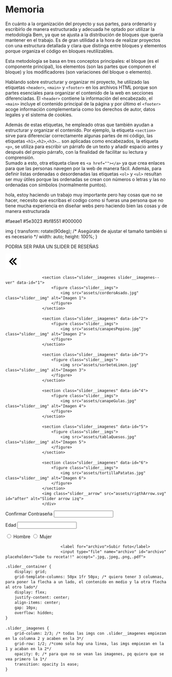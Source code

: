 # Memoria
En cuánto a la organización del proyecto y sus partes, para ordenarlo y escribirlo de manera estructurada y adecuada he optado por utilizar la metodología Bem, ya que se ajusta a la distribución de bloques que quería mantener en el trabajo. 
Es de gran utilidad a la hora de realizar proyectos con una estructura detallada y clara que distinga entre bloques y elementos porque organiza el código en bloques reutilizables.

Esta metodología se basa en tres conceptos principales: el bloque (es el componente principal), los elementos (son las partes que componen el bloque) y los modificadores (son variaciones del bloque o elemento).

Hablando sobre estructurar y organizar mi proyecto, he utilizado las etiquetas `<header>`, `<main>` y `<footer>` en los archivos HTML porque son partes esenciales para organizar el contenido de la web en secciones diferenciadas. El `<header>` contiene la información del encabezado, el `<main>` incluye el contenido principal de la página y por último el `<footer>` acoge información complementaria como los derechos de autor, datos legales y el sistema de cookies. 

Además de estas etiquetas, he empleado otras que también ayudan a estructurar y organizar el contenido. Por ejemplo, la etiqueta `<section>` sirve para diferenciar correctamente algunas partes de mi código, las etiquetas `<h1>`,`<h2>`,`<h3>`... son aplicadas como encabezados, la etiqueta `<p>`, se utiliza para escribir un párrafo de un texto y añadir espacio antes y después del propio párrafo, con la finalidad de facilitar su lectura y comprensión.  
Sumado a esto, otra etiqueta clave es `<a href=""></a>` ya que crea enlaces para que las personas navegen por la web de manera fácil. Además, para definir listas ordenadas o desordenadas las etiquetas `<ol>` y `<ul>` resultan ser muy útiles porque las ordenadas se crean con números o letras y las no ordenadas con símbolos (normalmente puntos).




hola, estoy haciendo  un trabajo muy importante pero hay cosas que no se hacer, necesito que escribas el codigo como si fueras una persona que no tiene mucha experiencia en diseñar webs pero haciendo bien las cosas y de manera estructurada


<script>
    function toggleMenu() {
        const nav = document.querySelector('.nav');
        nav.classList.toggle('nav--activo');
    }
</script>


<i class="fa fa-thumbs-up" aria-hidden="true"></i>
<i class="fa fa-thumbs-down" aria-hidden="true"></i>
<i class="fa fa-external-link-square" aria-hidden="true"></i>





#faeae1
#5e3023
#bf8551
#000000

img {
    transform: rotate(90deg);
    /* Asegúrate de ajustar el tamaño también si es necesario */
    width: auto;
    height: 100%;
}



PODRIA SER PARA UN SLIDER DE RESEÑAS
<section class="slider">
                    <div class="slider__container container">
                    <img class="slider__arrow" src="assets/leftArrow.svg" id="before" alt="Slider arrow izq">

                    <section class="slider__imagenes slider__imagenes--ver" data-id="1">
                        <figure class="slider__imgs">
                            <img src="assets/corderoAsado.jpg" class="slider__img" alt="Imagen 1">
                        </figure>
                    </section>

                    <section class="slider__imagenes" data-id="2">
                        <figure class="slider__imgs">
                            <img src="assets/canapesPepino.jpg" class="slider__img" alt="Imagen 2">
                        </figure>
                    </section>

                    <section class="slider__imagenes" data-id="3">
                        <figure class="slider__imgs">
                            <img src="assets/sorbeteLimon.jpg" class="slider__img" alt="Imagen 3">
                        </figure>
                    </section>

                    <section class="slider__imagenes" data-id="4">
                        <figure class="slider__imgs">
                            <img src="assets/canapeGulas.jpg" class="slider__img" alt="Imagen 4">
                        </figure>
                    </section>

                    <section class="slider__imagenes" data-id="5">
                        <figure class="slider__imgs">
                            <img src="assets/tablaQuesos.jpg" class="slider__img" alt="Imagen 5">
                        </figure>
                    </section>

                    <section class="slider__imagenes" data-id="6">
                        <figure class="slider__imgs">
                            <img src="assets/tortillaPatatas.jpg" class="slider__img" alt="Imagen 6">
                        </figure>
                    </section>
                    <img class="slider__arrow" src="assets/rigthArrow.svg" id="after" alt="Slider arrow izq">
                    </div>








<!-- Confirmar Contraseña -->
<label for="pass2">Confirmar Contraseña</label>
                            <input type="password" name="pass" id="pass2" required>
        
<!-- Edad -->
<label for="edad">Edad</label>
<input type="number" name="edad" id="edad" required>
        
<!-- Género -->
<div>
    <input type="radio" name="gender" value="male"> Hombre
    <input type="radio" name="gender" value="female"> Mujer
 </div>



<!-- Subir archivo -->
                            <label for="archivo">Subir foto</label>
                            <input type="file" name="archivo" id="archivo" placeholder="Sube tu receta!!" accept=".jpg,.jpeg,.png,.pdf">


                    
                    
</section>

    .slider__container {
        display: grid;
        grid-template-columns: 50px 1fr 50px; /* quiero tener 3 columnas, para poner la flecha a un lado, el contenido en medio y la otra flecha al otro lado*/
        display: flex;
        justify-content: center;
        align-items: center;
        gap: 10px;
        overflow: hidden;
    }

    .slider__imagenes {
        grid-column: 2/3; /* todas las imgs con .slider__imagenes empiezan en la columna 2 y acaben en la 3*/
        grid-row: 1/2; /*como solo hay una linea, las imgs empiezan en la 1 y acaban en la 2*/
        opacity: 0; /* para que no se vean las imagenes, pq quiero que se vea primero la 1*/
        transition: opacity 1s ease;
    }
